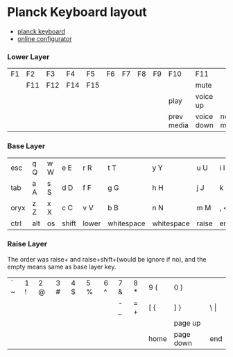 # Planck Keyboard layout

- [planck keyboard](https://ergodox-ez.com/pages/planck)
- [online configurator](https://configure.ergodox-ez.com/planck-ez/layouts/Xqbmy/latest/0)

### Lower Layer

|     |     |     |     |     |     |     |     |     |            |            |            |
| --- | --- | --- | --- | --- | --- | --- | --- | --- | ---------- | ---------- | ---------- |
| F1  | F2  | F3  | F4  | F5  | F6  | F7  | F8  | F9  | F10        | F11        |            |
|     | F11 | F12 | F14 | F15 |     |     |     |     |            | mute       |            |
|     |     |     |     |     |     |     |     |     | play       | voice up   |            |
|     |     |     |     |     |     |     |     |     | prev media | voice down | next media |

### Base Layer

|      |     |     |       |       |            |            |       |       |      |      |           |
| ---- | --- | --- | ----- | ----- | ---------- | ---------- | ----- | ----- | ---- | ---- | --------- |
| esc  | q Q | w W | e E   | r R   | t T        | y Y        | u U   | i I   | o O  | p P  | backspace |
| tab  | a A | s S | d D   | f F   | g G        | h H        | j J   | k K   | l L  | ; :  | ' "       |
| oryx | z Z | x X | c C   | v V   | b B        | n N        | m M   | , <   | . >  | up   | /         |
| ctrl | alt | os  | shift | lower | whitespace | whitespace | raise | enter | left | down | right     |

### Raise Layer

The order was raise+<key> and raise+shift+<key>(would be ignore if no), and the empty means same as base layer key.

|         |     |     |     |      |     |     |      |      |      |           |          |
| ------- | --- | --- | --- | ---- | --- | --- | ---- | ---- | ---- | --------- | -------- |
| &#96; ~ | 1 ! | 2 @ | 3 # | 4 \$ | 5 % | 6 ^ | 7 &  | 8 \* | 9 (  | 0 )       |          |
|         |     |     |     |      |     |     | - \_ | = +  | [ {  | ] }       | \ &#124; |
|         |     |     |     |      |     |     |      |      |      | page up   |          |
|         |     |     |     |      |     |     |      |      | home | page down | end      |
